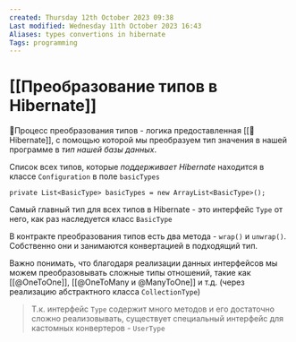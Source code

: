 ```yaml
---
created: Thursday 12th October 2023 09:38
Last modified: Wednesday 11th October 2023 16:43
Aliases: types convertions in hibernate
Tags: programming
---
```


# [[Преобразование типов в Hibernate]]

📌Процесс преобразования типов - логика предоставленная [[📙Hibernate]], с помощью которой мы преобразуем тип значения в нашей программе в *тип нашей базы данных*.

Список всех типов, которые *поддерживает Hibernate* находится в классе `Configuration` в поле `basicTypes`
```
private List<BasicType> basicTypes = new ArrayList<BasicType>();
```

Самый главный тип для всех типов в Hibernate - это интерфейс `Type` от него, как раз наследуется класс `BasicType` 

В контракте преобразования типов есть два метода - `wrap()`
 и `unwrap()`. Собственно они и занимаются конвертацией в подходящий тип.

Важно понимать, что благодаря реализации данных интерфейсов мы можем преобразовывать сложные типы отношений, такие как [[@OneToOne]], [[@OneToMany и @ManyToOne]] и т.д. (через реализацию абстрактного класса `CollectionType`)

>Т.к. интерфейс `Type` содержит много методов и его достаточно сложно реализовывать, существует специальный интерфейс для кастомных конвертеров - `UserType`
  

